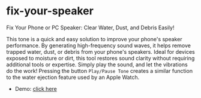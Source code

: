 # fix-your-speaker
Fix Your Phone or PC Speaker: Clear Water, Dust, and Debris Easily!

This tone is a quick and easy solution to improve your phone's speaker performance. By generating high-frequency sound waves, it helps remove trapped water, dust, or debris from your phone's speakers. Ideal for devices exposed to moisture or dirt, this tool restores sound clarity without requiring additional tools or expertise. Simply play the sound, and let the vibrations do the work! Pressing the button `Play/Pause Tone` creates a similar function to the water ejection feature used by an Apple Watch.

* Demo: [click here](https://tuberboy.github.io/fix-your-speaker/)
